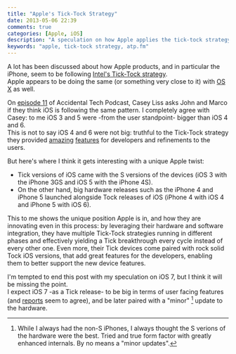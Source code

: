 ```yaml
---
title: "Apple's Tick-Tock Strategy"
date: 2013-05-06 22:39
comments: true
categories: [Apple, iOS]
description: "A speculation on how Apple applies the tick-tock strategy to both hardware and software"
keywords: "apple, tick-tock strategy, atp.fm"
---
```

A lot has been discussed about how Apple products, and in particular the iPhone, seem to be following [Intel's Tick-Tock strategy](http://en.m.wikipedia.org/wiki/Intel_Tick-Tock).  
Apple appears to be doing the same (or something very close to it) with [OS X](http://arstechnica.com/apple/2012/07/os-x-10-8/23/#x-recommendations) as well.

On [episode 11](http://atp.fm/episodes/11-a-particularly-exuberant-adolescence) of Accidental Tech Podcast, Casey Liss asks John and Marco if they think iOS is following the same pattern.
I completely agree with Casey: to me iOS 3 and 5 were -from the user standpoint- bigger than iOS 4 and 6.  
This is not to say iOS 4 and 6 were not big: truthful to the Tick-Tock strategy they provided [amazing](http://developer.apple.com/library/ios/documentation/cocoa/Conceptual/Blocks/Articles/00_Introduction.html) [features](http://developer.apple.com/library/ios/documentation/uikit/reference/UICollectionView_class/Reference/Reference.html) for developers and refinements to the users.

But here's where I think it gets interesting with a unique Apple twist:

- Tick versions of iOS came with the S versions of the devices (iOS 3 with the iPhone 3GS and iOS 5 with the iPhone 4S).
- On the other hand, big hardware releases such as the iPhone 4 and iPhone 5 launched alongside Tock releases of iOS (iPhone 4 with iOS 4 and iPhone 5 with iOS 6).

This to me shows the unique position Apple is in, and how they are innovating even in this process: by leveraging their hardware and software integration, they have multiple Tick-Tock strategies  running in different phases and effectively yielding a Tick breakthrough every cycle instead of every other one. 
Even more, their Tick devices come paired with rock solid Tock iOS versions, that add great features for the developers, enabling them to better support the new device features.

I'm tempted to end this post with my speculation on iOS 7, but I think it will be missing the point.  
I expect iOS 7 -as a Tick release- to be big in terms of user facing features (and [reports](http://9to5mac.com/2013/04/29/jony-ive-paints-a-fresh-yet-familiar-look-for-ios-7/) seem to agree), and be later paired with a "minor" [^SMinor] update to the hardware.


[^SMinor]: While I always had the non-S iPhones, I always thought the S verions of the hardware were the best. Tried and true form factor with greatly enhanced internals. By no means a "minor updates".
